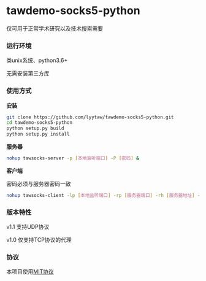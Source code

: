 # tawdemo-socks5-python

仅可用于正常学术研究以及技术搜索需要

### 运行环境

类unix系统、python3.6+

无需安装第三方库

### 使用方式

**安装**

```bash
git clone https://github.com/lyytaw/tawdemo-socks5-python.git
cd tawdemo-socks5-python
python setup.py build 
python setup.py install
```

**服务器**

```bash
nohup tawsocks-server -p [本地监听端口] -P [密码] &
```

**客户端**

密码必须与服务器密码一致

```bash
nohup tawsocks-client -lp [本地监听端口] -rp [服务器端口] -rh [服务器地址] -P [密码] &
```

### 版本特性

v1.1 支持UDP协议

v1.0 仅支持TCP协议的代理

### 协议

本项目使用[MIT协议](https://github.com/thingerpig/tepig-bridge-python/blob/master/LICENSE)
